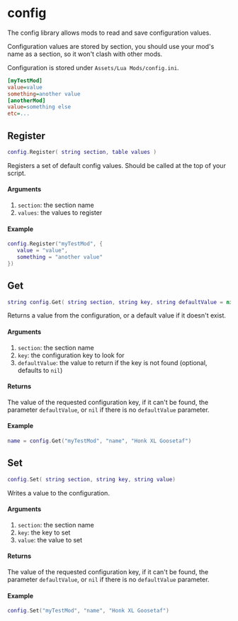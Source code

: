 # config

The config library allows mods to read and save configuration values.

Configuration values are stored by section, you should use your mod's name as a section, so it won't clash with other mods.

Configuration is stored under `Assets/Lua Mods/config.ini`.

```ini
[myTestMod]
value=value
something=another value
[anotherMod]
value=something else
etc=...
```

## Register

```lua
config.Register( string section, table values )
```

Registers a set of default config values. Should be called at the top of your script.

#### Arguments

1. `section`: the section name
2. `values`: the values to register

#### Example

```lua
config.Register("myTestMod", {
   value = "value",
   something = "another value"
})
```

## Get

```lua
string config.Get( string section, string key, string defaultValue = nil)
```

Returns a value from the configuration, or a default value if it doesn't exist.

#### Arguments

1. `section`: the section name
2. `key`: the configuration key to look for
3. `defaultValue`: the value to return if the key is not found (optional, defaults to `nil`)

#### Returns

The value of the requested configuration key, if it can't be found, the parameter `defaultValue`, or `nil` if there is no `defaultValue` parameter.

#### Example

```lua
name = config.Get("myTestMod", "name", "Honk XL Goosetaf")
```

## Set

```lua
config.Set( string section, string key, string value)
```

Writes a value to the configuration.

#### Arguments

1. `section`: the section name
2. `key`: the key to set
3. `value`: the value to set

#### Returns

The value of the requested configuration key, if it can't be found, the parameter `defaultValue`, or `nil` if there is no `defaultValue` parameter.

#### Example

```lua
config.Set("myTestMod", "name", "Honk XL Goosetaf")
```
